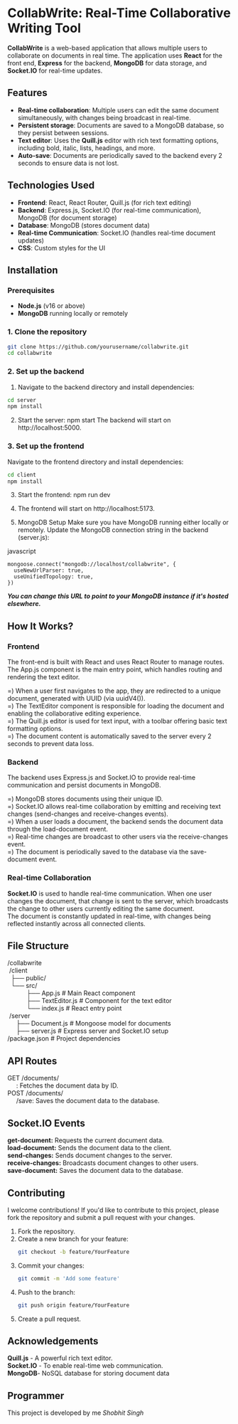 # CollabWrite: Real-Time Collaborative Writing Tool

**CollabWrite** is a web-based application that allows multiple users to collaborate on documents in real time. The application uses **React** for the front end, **Express** for the backend, **MongoDB** for data storage, and **Socket.IO** for real-time updates.

## Features

- **Real-time collaboration**: Multiple users can edit the same document simultaneously, with changes being broadcast in real-time.
- **Persistent storage**: Documents are saved to a MongoDB database, so they persist between sessions.
- **Text editor**: Uses the **Quill.js** editor with rich text formatting options, including bold, italic, lists, headings, and more.
- **Auto-save**: Documents are periodically saved to the backend every 2 seconds to ensure data is not lost.

## Technologies Used

- **Frontend**: React, React Router, Quill.js (for rich text editing)
- **Backend**: Express.js, Socket.IO (for real-time communication), MongoDB (for document storage)
- **Database**: MongoDB (stores document data)
- **Real-time Communication**: Socket.IO (handles real-time document updates)
- **CSS**: Custom styles for the UI

## Installation

### Prerequisites

- **Node.js** (v16 or above)
- **MongoDB** running locally or remotely

### 1. Clone the repository

```bash
git clone https://github.com/yourusername/collabwrite.git
cd collabwrite
```

### 2. Set up the backend

1. Navigate to the backend directory and install dependencies:

```bash
cd server
npm install
```

2. Start the server: npm start
   The backend will start on http://localhost:5000.

### 3. Set up the frontend

Navigate to the frontend directory and install dependencies:

```bash
cd client
npm install
```

3. Start the frontend: npm run dev

4. The frontend will start on http://localhost:5173.

5. MongoDB Setup
   Make sure you have MongoDB running either locally or remotely. Update the MongoDB connection string in the backend (server.js):

javascript

```
mongoose.connect("mongodb://localhost/collabwrite", {
  useNewUrlParser: true,
  useUnifiedTopology: true,
})
```

***You can change this URL to point to your MongoDB instance if it's hosted elsewhere.***

## How It Works?

### Frontend

The front-end is built with React and uses React Router to manage routes. The App.js component is the main entry point, which handles routing and rendering the text editor.

=) When a user first navigates to the app, they are redirected to a unique document, generated with UUID (via uuidV4()). <br>
=) The TextEditor component is responsible for loading the document and enabling the collaborative editing experience. <br>
=) The Quill.js editor is used for text input, with a toolbar offering basic text formatting options. <br>
=) The document content is automatically saved to the server every 2 seconds to prevent data loss. <br>

### Backend

The backend uses Express.js and Socket.IO to provide real-time communication and persist documents in MongoDB.

=) MongoDB stores documents using their unique ID. <br>
=) Socket.IO allows real-time collaboration by emitting and receiving text changes (send-changes and receive-changes events). <br>
=) When a user loads a document, the backend sends the document data through the load-document event. <br>
=) Real-time changes are broadcast to other users via the receive-changes event. <br>
=) The document is periodically saved to the database via the save-document event. <br>

### Real-time Collaboration

**Socket.IO** is used to handle real-time communication. When one user changes the document, that change is sent to the server, which broadcasts the change to other users currently editing the same document. <br>
The document is constantly updated in real-time, with changes being reflected instantly across all connected clients.

## File Structure

/collabwrite <br>
&nbsp;/client <br>
&nbsp; ├── public/ <br>
&nbsp;&nbsp;└── src/ <br>
&nbsp;&nbsp;&nbsp;&nbsp;&nbsp;&nbsp;&nbsp;&nbsp;&nbsp;&nbsp; ├── App.js # Main React component <br>
&nbsp;&nbsp;&nbsp;&nbsp;&nbsp;&nbsp;&nbsp;&nbsp;&nbsp;&nbsp; ├── TextEditor.js # Component for the text editor <br>
&nbsp;&nbsp;&nbsp; &nbsp;&nbsp;&nbsp;&nbsp;&nbsp;&nbsp;&nbsp;└── index.js # React entry point <br>
&nbsp;/server <br>
&nbsp;&nbsp;&nbsp;&nbsp;&nbsp;├── Document.js # Mongoose model for documents <br>
&nbsp;&nbsp;&nbsp;&nbsp;&nbsp;├── server.js # Express server and Socket.IO setup <br>
/package.json # Project dependencies <br>

## API Routes

GET /documents/ <br>
&nbsp;&nbsp;&nbsp;&nbsp;&nbsp;: Fetches the document data by ID.<br>
POST /documents/ <br>
&nbsp;&nbsp;&nbsp;&nbsp;&nbsp;/save: Saves the document data to the database. <br>

## Socket.IO Events

**get-document:** Requests the current document data. <br>
**load-document:** Sends the document data to the client. <br>
**send-changes:** Sends document changes to the server. <br>
**receive-changes:** Broadcasts document changes to other users. <br>
**save-document:** Saves the document data to the database. <br>

## Contributing


I welcome contributions! If you'd like to contribute to this project, please fork the repository and submit a pull request with your changes.

1. Fork the repository.
2. Create a new branch for your feature:
   ```bash
   git checkout -b feature/YourFeature
   ```
3. Commit your changes:
   ```bash
   git commit -m 'Add some feature'
   ```
4. Push to the branch:
   ```bash
   git push origin feature/YourFeature

   ```
5. Create a pull request.

## Acknowledgements

**Quill.js** - A powerful rich text editor. <br>
**Socket.IO** - To enable real-time web communication. <br>
**MongoDB**- NoSQL database for storing document data <br>

## Programmer

This project is developed by me _Shobhit Singh_
